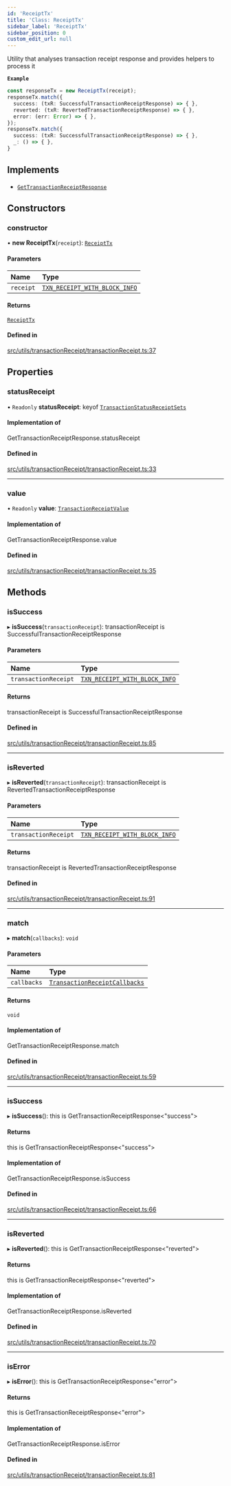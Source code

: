```yaml
---
id: 'ReceiptTx'
title: 'Class: ReceiptTx'
sidebar_label: 'ReceiptTx'
sidebar_position: 0
custom_edit_url: null
---
```


Utility that analyses transaction receipt response and provides helpers to process it

**`Example`**

```typescript
const responseTx = new ReceiptTx(receipt);
responseTx.match({
  success: (txR: SuccessfulTransactionReceiptResponse) => { },
  reverted: (txR: RevertedTransactionReceiptResponse) => { },
  error: (err: Error) => { },
});
responseTx.match({
  success: (txR: SuccessfulTransactionReceiptResponse) => { },
  _: () => { },
}
```

## Implements

- [`GetTransactionReceiptResponse`](../namespaces/types.md#gettransactionreceiptresponse)

## Constructors

### constructor

• **new ReceiptTx**(`receipt`): [`ReceiptTx`](ReceiptTx.md)

#### Parameters

| Name      | Type                                                                                                  |
| :-------- | :---------------------------------------------------------------------------------------------------- |
| `receipt` | [`TXN_RECEIPT_WITH_BLOCK_INFO`](../namespaces/types.RPC.RPCSPEC08.API.md#txn_receipt_with_block_info) |

#### Returns

[`ReceiptTx`](ReceiptTx.md)

#### Defined in

[src/utils/transactionReceipt/transactionReceipt.ts:37](https://github.com/starknet-io/starknet.js/blob/v7.6.4/src/utils/transactionReceipt/transactionReceipt.ts#L37)

## Properties

### statusReceipt

• `Readonly` **statusReceipt**: keyof [`TransactionStatusReceiptSets`](../namespaces/types.md#transactionstatusreceiptsets)

#### Implementation of

GetTransactionReceiptResponse.statusReceipt

#### Defined in

[src/utils/transactionReceipt/transactionReceipt.ts:33](https://github.com/starknet-io/starknet.js/blob/v7.6.4/src/utils/transactionReceipt/transactionReceipt.ts#L33)

---

### value

• `Readonly` **value**: [`TransactionReceiptValue`](../namespaces/types.md#transactionreceiptvalue)

#### Implementation of

GetTransactionReceiptResponse.value

#### Defined in

[src/utils/transactionReceipt/transactionReceipt.ts:35](https://github.com/starknet-io/starknet.js/blob/v7.6.4/src/utils/transactionReceipt/transactionReceipt.ts#L35)

## Methods

### isSuccess

▸ **isSuccess**(`transactionReceipt`): transactionReceipt is SuccessfulTransactionReceiptResponse

#### Parameters

| Name                 | Type                                                                                                  |
| :------------------- | :---------------------------------------------------------------------------------------------------- |
| `transactionReceipt` | [`TXN_RECEIPT_WITH_BLOCK_INFO`](../namespaces/types.RPC.RPCSPEC08.API.md#txn_receipt_with_block_info) |

#### Returns

transactionReceipt is SuccessfulTransactionReceiptResponse

#### Defined in

[src/utils/transactionReceipt/transactionReceipt.ts:85](https://github.com/starknet-io/starknet.js/blob/v7.6.4/src/utils/transactionReceipt/transactionReceipt.ts#L85)

---

### isReverted

▸ **isReverted**(`transactionReceipt`): transactionReceipt is RevertedTransactionReceiptResponse

#### Parameters

| Name                 | Type                                                                                                  |
| :------------------- | :---------------------------------------------------------------------------------------------------- |
| `transactionReceipt` | [`TXN_RECEIPT_WITH_BLOCK_INFO`](../namespaces/types.RPC.RPCSPEC08.API.md#txn_receipt_with_block_info) |

#### Returns

transactionReceipt is RevertedTransactionReceiptResponse

#### Defined in

[src/utils/transactionReceipt/transactionReceipt.ts:91](https://github.com/starknet-io/starknet.js/blob/v7.6.4/src/utils/transactionReceipt/transactionReceipt.ts#L91)

---

### match

▸ **match**(`callbacks`): `void`

#### Parameters

| Name        | Type                                                                                |
| :---------- | :---------------------------------------------------------------------------------- |
| `callbacks` | [`TransactionReceiptCallbacks`](../namespaces/types.md#transactionreceiptcallbacks) |

#### Returns

`void`

#### Implementation of

GetTransactionReceiptResponse.match

#### Defined in

[src/utils/transactionReceipt/transactionReceipt.ts:59](https://github.com/starknet-io/starknet.js/blob/v7.6.4/src/utils/transactionReceipt/transactionReceipt.ts#L59)

---

### isSuccess

▸ **isSuccess**(): this is GetTransactionReceiptResponse<"success"\>

#### Returns

this is GetTransactionReceiptResponse<"success"\>

#### Implementation of

GetTransactionReceiptResponse.isSuccess

#### Defined in

[src/utils/transactionReceipt/transactionReceipt.ts:66](https://github.com/starknet-io/starknet.js/blob/v7.6.4/src/utils/transactionReceipt/transactionReceipt.ts#L66)

---

### isReverted

▸ **isReverted**(): this is GetTransactionReceiptResponse<"reverted"\>

#### Returns

this is GetTransactionReceiptResponse<"reverted"\>

#### Implementation of

GetTransactionReceiptResponse.isReverted

#### Defined in

[src/utils/transactionReceipt/transactionReceipt.ts:70](https://github.com/starknet-io/starknet.js/blob/v7.6.4/src/utils/transactionReceipt/transactionReceipt.ts#L70)

---

### isError

▸ **isError**(): this is GetTransactionReceiptResponse<"error"\>

#### Returns

this is GetTransactionReceiptResponse<"error"\>

#### Implementation of

GetTransactionReceiptResponse.isError

#### Defined in

[src/utils/transactionReceipt/transactionReceipt.ts:81](https://github.com/starknet-io/starknet.js/blob/v7.6.4/src/utils/transactionReceipt/transactionReceipt.ts#L81)
